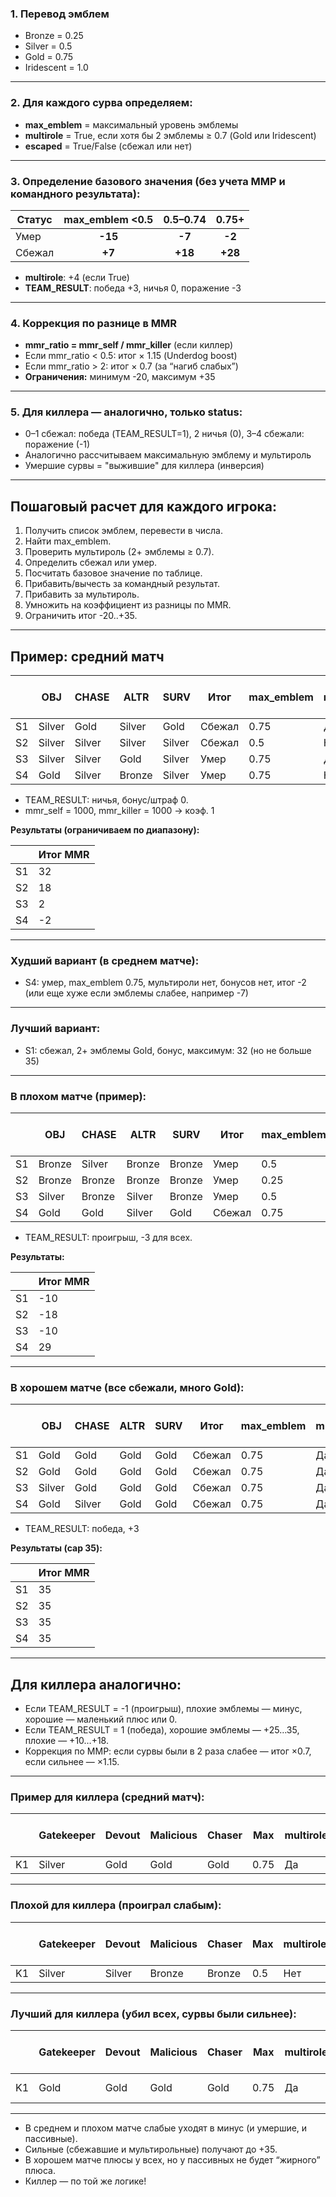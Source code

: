 
### **1. Перевод эмблем**

* Bronze  = 0.25
* Silver  = 0.5
* Gold    = 0.75
* Iridescent = 1.0

---

### **2. Для каждого сурва определяем:**

* **max\_emblem** = максимальный уровень эмблемы
* **multirole** = True, если хотя бы 2 эмблемы ≥ 0.7 (Gold или Iridescent)
* **escaped** = True/False (сбежал или нет)

---

### **3. Определение базового значения (без учета ММР и командного результата):**

| Статус | max\_emblem <0.5 | 0.5–0.74 |  0.75+  |
| ------ | :--------------: | :------: | :-----: |
| Умер   |      **-15**     |  **-7**  |  **-2** |
| Сбежал |      **+7**      |  **+18** | **+28** |

* **multirole**: +4 (если True)
* **TEAM\_RESULT**: победа +3, ничья 0, поражение -3

---

### **4. Коррекция по разнице в MMR**

* **mmr\_ratio = mmr\_self / mmr\_killer** (если киллер)
* Если mmr\_ratio < 0.5: итог × 1.15 (Underdog boost)
* Если mmr\_ratio > 2: итог × 0.7 (за “нагиб слабых”)
* **Ограничения:** минимум -20, максимум +35

---

### **5. Для киллера — аналогично, только status:**

* 0–1 сбежал: победа (TEAM\_RESULT=1), 2 ничья (0), 3–4 сбежали: поражение (-1)
* Аналогично рассчитываем максимальную эмблему и мультироль
* Умершие сурвы = "выжившие" для киллера (инверсия)

---

## **Пошаговый расчет для каждого игрока:**

1. Получить список эмблем, перевести в числа.
2. Найти max\_emblem.
3. Проверить мультироль (2+ эмблемы ≥ 0.7).
4. Определить сбежал или умер.
5. Посчитать базовое значение по таблице.
6. Прибавить/вычесть за командный результат.
7. Прибавить за мультироль.
8. Умножить на коэффициент из разницы по MMR.
9. Ограничить итог -20..+35.

---

## **Пример: средний матч**

|    | OBJ    | CHASE  | ALTR   | SURV   | Итог   | max\_emblem | multirole | Эскейп | База | Team | Итог (до ММР) |
| -- | ------ | ------ | ------ | ------ | ------ | ----------- | --------- | ------ | ---- | ---- | ------------- |
| S1 | Silver | Gold   | Silver | Gold   | Сбежал | 0.75        | Да        | Да     | 28   | 0    | 32            |
| S2 | Silver | Silver | Silver | Silver | Сбежал | 0.5         | Нет       | Да     | 18   | 0    | 18            |
| S3 | Silver | Silver | Gold   | Silver | Умер   | 0.75        | Да        | Нет    | -2   | 0    | 2             |
| S4 | Gold   | Silver | Bronze | Silver | Умер   | 0.75        | Нет       | Нет    | -2   | 0    | -2            |

* TEAM\_RESULT: ничья, бонус/штраф 0.
* mmr\_self = 1000, mmr\_killer = 1000 → коэф. 1

**Результаты (ограничиваем по диапазону):**

|    | Итог MMR |
| -- | -------- |
| S1 | 32       |
| S2 | 18       |
| S3 | 2        |
| S4 | -2       |

---

### **Худший вариант (в среднем матче):**

* S4: умер, max\_emblem 0.75, мультироли нет, бонусов нет, итог -2 (или еще хуже если эмблемы слабее, например -7)

---

### **Лучший вариант:**

* S1: сбежал, 2+ эмблемы Gold, бонус, максимум: 32 (но не больше 35)

---

### **В плохом матче (пример):**

|    | OBJ    | CHASE  | ALTR   | SURV   | Итог   | max\_emblem | multirole | Эскейп | База | Team | Итог (до ММР) |
| -- | ------ | ------ | ------ | ------ | ------ | ----------- | --------- | ------ | ---- | ---- | ------------- |
| S1 | Bronze | Silver | Bronze | Bronze | Умер   | 0.5         | Нет       | Нет    | -7   | -3   | -10           |
| S2 | Bronze | Bronze | Bronze | Bronze | Умер   | 0.25        | Нет       | Нет    | -15  | -3   | -18           |
| S3 | Silver | Bronze | Silver | Bronze | Умер   | 0.5         | Нет       | Нет    | -7   | -3   | -10           |
| S4 | Gold   | Gold   | Silver | Gold   | Сбежал | 0.75        | Да        | Да     | 28   | -3   | 29            |

* TEAM\_RESULT: проигрыш, -3 для всех.

**Результаты:**

|    | Итог MMR |
| -- | -------- |
| S1 | -10      |
| S2 | -18      |
| S3 | -10      |
| S4 | 29       |

---

### **В хорошем матче (все сбежали, много Gold):**

|    | OBJ    | CHASE  | ALTR | SURV | Итог   | max\_emblem | multirole | Эскейп | База | Team | Итог (до ММР) |
| -- | ------ | ------ | ---- | ---- | ------ | ----------- | --------- | ------ | ---- | ---- | ------------- |
| S1 | Gold   | Gold   | Gold | Gold | Сбежал | 0.75        | Да        | Да     | 28   | 3    | 35            |
| S2 | Gold   | Gold   | Gold | Gold | Сбежал | 0.75        | Да        | Да     | 28   | 3    | 35            |
| S3 | Silver | Gold   | Gold | Gold | Сбежал | 0.75        | Да        | Да     | 28   | 3    | 35            |
| S4 | Gold   | Silver | Gold | Gold | Сбежал | 0.75        | Да        | Да     | 28   | 3    | 35            |

* TEAM\_RESULT: победа, +3

**Результаты (cap 35):**

|    | Итог MMR |
| -- | -------- |
| S1 | 35       |
| S2 | 35       |
| S3 | 35       |
| S4 | 35       |

---

## **Для киллера аналогично:**

* Если TEAM\_RESULT = -1 (проигрыш), плохие эмблемы — минус, хорошие — маленький плюс или 0.
* Если TEAM\_RESULT = 1 (победа), хорошие эмблемы — +25…35, плохие — +10…+18.
* Коррекция по ММР: если сурвы были в 2 раза слабее — итог ×0.7, если сильнее — ×1.15.

---

### **Пример для киллера (средний матч):**

|    | Gatekeeper | Devout | Malicious | Chaser | Max  | multirole | База | Team | Итог (до ММР) | Итог (MМР) |
| -- | ---------- | ------ | --------- | ------ | ---- | --------- | ---- | ---- | ------------- | ---------- |
| K1 | Silver     | Gold   | Gold      | Gold   | 0.75 | Да        | 28   | 0    | 32            | 32         |

---

### **Плохой для киллера (проиграл слабым):**

|    | Gatekeeper | Devout | Malicious | Chaser | Max | multirole | База | Team | Итог (до ММР) | Итог (MМР) |
| -- | ---------- | ------ | --------- | ------ | --- | --------- | ---- | ---- | ------------- | ---------- |
| K1 | Silver     | Silver | Bronze    | Bronze | 0.5 | Нет       | -7   | -3   | -10           | -10×0.7=-7 |

---

### **Лучший для киллера (убил всех, сурвы были сильнее):**

|    | Gatekeeper | Devout | Malicious | Chaser | Max  | multirole | База | Team | Итог (до ММР) | Итог (MМР)          |
| -- | ---------- | ------ | --------- | ------ | ---- | --------- | ---- | ---- | ------------- | ------------------- |
| K1 | Gold       | Gold   | Gold      | Gold   | 0.75 | Да        | 28   | 3    | 35            | 35×1.15=35 (cap 35) |

---


* В среднем и плохом матче слабые уходят в минус (и умершие, и пассивные).
* Сильные (сбежавшие и мультирольные) получают до +35.
* В хорошем матче плюсы у всех, но у пассивных не будет “жирного” плюса.
* Киллер — по той же логике!
